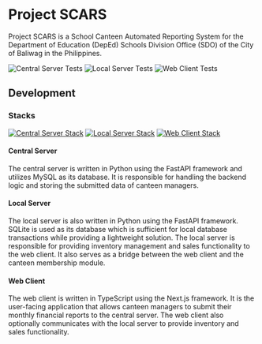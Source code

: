 # Project SCARS

Project SCARS is a School Canteen Automated Reporting System for the Department
of Education (DepEd) Schools Division Office (SDO) of the City of Baliwag in
the Philippines.

![Central Server Tests](https://github.com/Chris1320/inTransit/actions/workflows/central-server-tests.yml/badge.svg)
![Local Server Tests](https://github.com/Chris1320/inTransit/actions/workflows/local-server-tests.yml/badge.svg)
![Web Client Tests](https://github.com/Chris1320/inTransit/actions/workflows/web-client-tests.yml/badge.svg)

## Development

### Stacks

[![Central Server Stack](https://skillicons.dev/icons?i=py,fastapi,mysql,docker)](#central-server)
[![Local Server Stack](https://skillicons.dev/icons?i=py,fastapi,sqlite,arduino)](#local-server)
[![Web Client Stack](https://skillicons.dev/icons?i=nodejs,ts,html,css,react,tailwind,nextjs,vite)](#web-client)

#### Central Server

The central server is written in Python using the FastAPI framework and
utilizes MySQL as its database. It is responsible for handling the
backend logic and storing the submitted data of canteen managers.

#### Local Server

The local server is also written in Python using the FastAPI framework.
SQLite is used as its database which is sufficient for local database
transactions while providing a lightweight solution. The local server
is responsible for providing inventory management and sales functionality
to the web client. It also serves as a bridge between the web client
and the canteen membership module.

#### Web Client

The web client is written in TypeScript using the Next.js framework. It
is the user-facing application that allows canteen managers to submit
their monthly financial reports to the central server. The web client
also optionally communicates with the local server to provide inventory
and sales functionality.
